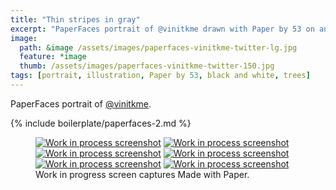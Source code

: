 ```yaml
---
title: "Thin stripes in gray"
excerpt: "PaperFaces portrait of @vinitkme drawn with Paper by 53 on an iPad."
image: 
  path: &image /assets/images/paperfaces-vinitkme-twitter-lg.jpg 
  feature: *image
  thumb: /assets/images/paperfaces-vinitkme-twitter-150.jpg
tags: [portrait, illustration, Paper by 53, black and white, trees]
---
```


PaperFaces portrait of [@vinitkme](http://twitter.com/vinitkme).

{% include boilerplate/paperfaces-2.md %}

<figure class="third">
	<a href="{{ site.url }}/assets/images/paperfaces-vinitkme-process-1-lg.jpg"><img src="{{ site.url }}/assets/images/paperfaces-vinitkme-process-1-600.jpg" alt="Work in process screenshot"></a>
	<a href="{{ site.url }}/assets/images/paperfaces-vinitkme-process-2-lg.jpg"><img src="{{ site.url }}/assets/images/paperfaces-vinitkme-process-2-600.jpg" alt="Work in process screenshot"></a>
	<a href="{{ site.url }}/assets/images/paperfaces-vinitkme-process-3-lg.jpg"><img src="{{ site.url }}/assets/images/paperfaces-vinitkme-process-3-600.jpg" alt="Work in process screenshot"></a>
	<a href="{{ site.url }}/assets/images/paperfaces-vinitkme-process-4-lg.jpg"><img src="{{ site.url }}/assets/images/paperfaces-vinitkme-process-4-600.jpg" alt="Work in process screenshot"></a>
	<a href="{{ site.url }}/assets/images/paperfaces-vinitkme-process-5-lg.jpg"><img src="{{ site.url }}/assets/images/paperfaces-vinitkme-process-5-600.jpg" alt="Work in process screenshot"></a>
	<a href="{{ site.url }}/assets/images/paperfaces-vinitkme-process-6-lg.jpg"><img src="{{ site.url }}/assets/images/paperfaces-vinitkme-process-6-600.jpg" alt="Work in process screenshot"></a>
	<figcaption>Work in progress screen captures Made with Paper.</figcaption>
</figure>